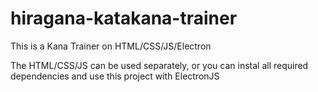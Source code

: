# hiragana-katakana-trainer

This is a Kana Trainer on HTML/CSS/JS/Electron

The HTML/CSS/JS can be used separately, or you can instal all required dependencies and use this project with ElectronJS
